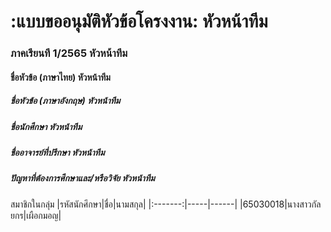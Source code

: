 # 	:แบบขออนุมัติหัวข้อโครงงาน:	หัวหน้าทีม
### ภาคเรียนที 1/2565	หัวหน้าทีม
#### 	ชื่อหัวข้อ (ภาษาไทย)	หัวหน้าทีม
##### 	ชื่อหัวข้อ (ภาษาอังกฤษ)	หัวหน้าทีม
##### 	ชื่อนักศึกษา	หัวหน้าทีม
##### ชื่ออาจารย์ที่ปรึกษา	หัวหน้าทีม
##### ปัญหาที่ต้องการศึกษาและ/หรือวิจัย	หัวหน้าทีม

สมาชิกในกลุ่ม
|รหัสนักศึกษา|ชื่อ|นามสกุล|
|:-------:|-----|------|
|65030018|นางสาวกัลยกร|เผือกมอญ| 
